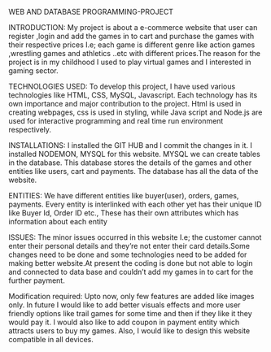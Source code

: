 WEB AND DATABASE PROGRAMMING-PROJECT

INTRODUCTION: My project is about a e-commerce website that user can register ,login  and add the games in to cart and purchase the games with their respective prices I.e; each game is different genre like action games ,wrestling games  and athletics ..etc with different prices.The reason for the project is in my childhood I used to play virtual games and I interested in gaming sector.

TECHNOLOGIES USED: To develop this project, I have used various technologies like HTML, CSS, MySQL, Javascript. Each technology has its own importance and major contribution to the project. Html is used in creating webpages, css is used in styling, while Java script and Node.js are used for interactive programming and real time run environment respectively.

INSTALLATIONS: I installed the GIT HUB and I commit the changes in it. I installed NODEMON, MYSQL for this website. MYSQL we can create tables in the database. This database stores the details of the games and other entities like users, cart and payments. The database has all the data of the website.

ENTITIES: We have different entities like buyer(user), orders, games, payments. Every entity is interlinked with each other yet has their unique ID like Buyer Id, Order ID etc., These has their own attributes which has information about each entity 

ISSUES: The minor issues occurred in this website I.e; the customer cannot enter their personal details and they’re not enter their card details.Some changes need to be done and some technologies need to be added for making better website.At present the coding is done but not able to login and connected to data base and couldn’t add my games in to cart for the further payment.

Modification required: Upto now, only few features are added like images only. In future I would like to add better visuals effects and more user friendly options like trail games for some time and then if they like it they would pay it. I would also like to add coupon in payment entity which attracts users to buy my games. Also, I would like to design this website compatible in all devices.


